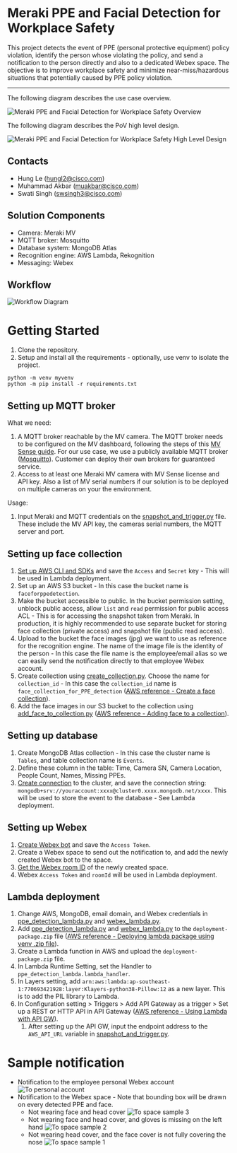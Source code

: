 # Meraki PPE and Facial Detection for Workplace Safety

This project detects the event of PPE (personal protective equipment) policy violation, identify the person whose violating the policy, and send a notification to the person directly and also to a dedicated Webex space. The objective is to improve workplace safety and minimize near-miss/hazardous situations that potentially caused by PPE policy violation.


---

The following diagram describes the use case overview.

![Meraki PPE and Facial Detection for Workplace Safety Overview](./IMAGES/Meraki_PPE_and_Facial_Detection_Overview.jpg)

The following diagram describes the PoV high level design.

![Meraki PPE and Facial Detection for Workplace Safety High Level Design](./IMAGES/Meraki_PPE_and_Facial_Detection_HLD.jpg)



## Contacts
* Hung Le (hungl2@cisco.com)
* Muhammad Akbar (muakbar@cisco.com)
* Swati Singh (swsingh3@cisco.com)



## Solution Components
* Camera: Meraki MV
* MQTT broker: Mosquitto
* Database system: MongoDB Atlas
* Recognition engine: AWS Lambda, Rekognition
* Messaging: Webex



## Workflow
![Workflow Diagram](./IMAGES/Meraki_PPE_and_Facial_Detection_LLD.jpg)



# Getting Started
1. Clone the repository.
2. Setup and install all the requirements - optionally, use venv to isolate the project.
```
python -m venv myvenv
python -m pip install -r requirements.txt
```

## Setting up MQTT broker
What we need:
1. A MQTT broker reachable by the MV camera. The MQTT broker needs to be configured on the MV dashboard, following the steps of this [MV Sense guide](https://developer.cisco.com/meraki/mv-sense/#!mqtt/configuring-mqtt-in-the-). For our use case, we use a publicly available MQTT broker ([Mosquitto](test.mosquitto.org)). Customer can deploy their own brokers for guaranteed service.
2. Access to at least one Meraki MV camera with MV Sense license and API key. Also a list of MV serial numbers if our solution is to be deployed on multiple cameras on your the environment.
   
Usage:
1. Input Meraki and MQTT credentials on the [snapshot_and_trigger.py](./snapshot_and_trigger.py) file. These include the MV API key, the cameras serial numbers, the MQTT server and port.

## Setting up face collection
1. [Set up AWS CLI and SDKs](https://docs.aws.amazon.com/rekognition/latest/dg/setup-awscli-sdk.html) and save the `Access` and `Secret` key - This will be used in Lambda deployment.
2. Set up an AWS S3 bucket - In this case the bucket name is `faceforppedetection`.
3. Make the bucket accessible to public. In the bucket permission setting, unblock public access, allow `list` and `read` permission for public access ACL - This is for accessing the snapshot taken from Meraki. In production, it is highly recommended to use separate bucket for storing face collection (private access) and snapshot file (public read access).
4. Upload to the bucket the face images (jpg) we want to use as reference for the recognition engine. The name of the image file is the identity of the person - In this case the file name is the employee/email alias so we can easily send the notification directly to that employee Webex account.
5. Create collection using [create_collection.py](./face_collection/create_collection.py). Choose the name for `collection_id` -  In this case the `collection_id` name is `face_collection_for_PPE_detection` ([AWS reference - Create a face collection](https://docs.aws.amazon.com/rekognition/latest/dg/create-collection-procedure.html)).
6. Add the face images in our S3 bucket to the collection using [add_face_to_collection.py](./face_collection/add_face_to_collection.py) ([AWS reference - Adding face to a collection](https://docs.aws.amazon.com/rekognition/latest/dg/add-faces-to-collection-procedure.html)).

## Setting up database
1. Create MongoDB Atlas collection - In this case the cluster name is `Tables`, and table collection name is `Events`.
2. Define these column in the table: Time, Camera SN, Camera Location, People Count, Names, Missing PPEs.
3. [Create connection](https://docs.atlas.mongodb.com/tutorial/connect-to-your-cluster/) to the cluster, and save the connection string: `mongodb+srv://youraccount:xxxx@cluster0.xxxx.mongodb.net/xxxx`. This will be used to store the event to the database - See Lambda deployment.

## Setting up Webex
1. [Create Webex bot](https://developer.webex.com/docs/bots) and save the `Access Token`.
2. Create a Webex space to send out the notification to, and add the newly created Webex bot to the space.
3. [Get the Webex room ID](https://developer.webex.com/docs/api/v1/rooms/list-rooms) of the newly created space.
4. Webex `Access Token` and `roomId` will be used in Lambda deployment.

## Lambda deployment
1. Change AWS, MongoDB, email domain, and Webex credentials in [ppe_detection_lambda.py](./lambda/ppe_detection_lambda.py) and [webex_lambda.py](./lambda/webex_lambda.py).
2. Add [ppe_detection_lambda.py](./lambda/ppe_detection_lambda.py) and [webex_lambda.py](./lambda/webex_lambda.py) to the `deployment-package.zip` file ([AWS reference - Deploying lambda package using venv .zip file](https://docs.aws.amazon.com/lambda/latest/dg/python-package.html)).
3. Create a Lambda function in AWS and upload the `deployment-package.zip` file.
4. In Lambda Runtime Setting, set the Handler to `ppe_detection_lambda.lambda_handler`.
5. In Layers setting, add `arn:aws:lambda:ap-southeast-1:770693421928:layer:Klayers-python38-Pillow:12` as a new layer. This is to add the PIL library to Lambda.
6. In Configuration setting > Triggers > Add API Gateway as a trigger > Set up a REST or HTTP API in API Gateway ([AWS reference - Using Lambda with API GW](https://docs.aws.amazon.com/lambda/latest/dg/services-apigateway.html)).
   1. After setting up the API GW, input the endpoint address to the `AWS_API_URL` variable in [snapshot_and_trigger.py](./snapshot_and_trigger.py).


# Sample notification
- Notification to the employee personal Webex account
  ![To personal account](./IMAGES/notification-to-person-sample.png)
- Notification to the Webex space - Note that bounding box will be drawn on every detected PPE and face.
  - Not wearing face and head cover
  ![To space sample 3](./IMAGES/notification-to-space-sample3.png)
  - Not wearing face and head cover, and gloves is missing on the left hand
  ![To space sample 2](./IMAGES/notification-to-space-sample2.png)
  - Not wearing head cover, and the face cover is not fully covering the nose
  ![To space sample 1](./IMAGES/notification-to-space-sample1.png)